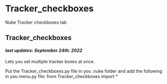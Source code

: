 # Tracker_checkboxes
Nuke Tracker checkboxes tab

## Tracker_checkboxes 
#### *last updates: September 24th: 2022* 
Lets you set multiple tracker boxes at once. 
  
Put the Tracker_checkboxes.py file in you .nuke folder and add the following in you menu.py file:
from Tracker_checkboxes import *
